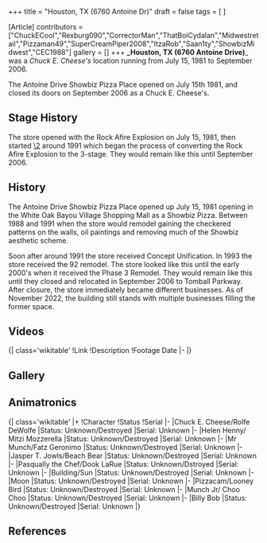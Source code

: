 +++
title = "Houston, TX (6760 Antoine Dr)"
draft = false
tags = [ ]

[Article]
contributors = ["ChuckECool","Rexburg090","CorrectorMan","ThatBoiCydalan","Midwestretail","Pizzaman49","SuperCreamPiper2008","ItzaRob","Saan1ty","ShowbizMidwest","CEC1988"]
gallery = []
+++
**_Houston, TX (6760 Antoine Drive)**_ was a _Chuck E. Cheese's_ location running from July 15, 1981 to September 2006.

The Antoine Drive Showbiz Pizza Place opened on July 15th 1981, and closed its doors on September 2006 as a Chuck E. Cheese's. 

##  Stage History ## 
The store opened with the Rock Afire Explosion on July 15, 1981, then started [\2](\1) around 1991 which began the process of converting the Rock Afire Explosion to the 3-stage. They would remain like this until September 2006.

##  History ## 
The Antoine Drive Showbiz Pizza Place opened up July 15, 1981 opening in the White Oak Bayou Village Shopping Mall as a Showbiz Pizza. Between 1988 and 1991 when the store would remodel gaining the checkered patterns on the walls, oil paintings and removing much of the Showbiz aesthetic scheme.  

Soon after around 1991 the store received Concept Unification. In 1993 the store received the 92 remodel. The store looked like this until the early 2000's when it received the Phase 3 Remodel. They would remain like this until they closed and relocated in September 2006 to Tomball Parkway. After closure, the store immediately became different businesses. As of November 2022, the building still stands with multiple businesses filling the former space.

##  Videos ## 
{| class='wikitable'
!Link
!Description
!Footage Date
|-
|}
##  Gallery ## 
<gallery>

</gallery>

##  Animatronics ## 
{| class='wikitable'
|+
!Character
!Status
!Serial
|-
|Chuck E. Cheese/Rolfe DeWolfe
|Status: Unknown/Destroyed
|Serial: Unknown
|-
|Helen Henny/ Mitzi Mozzerella
|Status: Unknown/Destroyed
|Serial: Unknown
|-
|Mr Munch/Fatz Geronimo
|Status: Unknown/Destroyed
|Serial: Unknown
|-
|Jasper T. Jowls/Beach Bear
|Status: Unknown/Destroyed
|Serial: Unknown
|-
|Pasqually the Chef/Dook LaRue
|Status: Unknown/Dstroyed
|Serial: Unknown
|-
|Building/Sun
|Status: Unknown/Destroyed
|Serial: Unknown
|-
|Moon
|Status: Unknown/Destroyed
|Serial: Unknown
|-
|Pizzacam/Looney Bird
|Status: Unknown/Destroyed
|Serial: Unknown
|-
|Munch Jr/ Choo Choo
|Status: Unknown/Destroyed
|Serial: Unknown
|-
|Billy Bob
|Status: Unknown/Destroyed
|Serial: Unknown
|}

##  References ## 